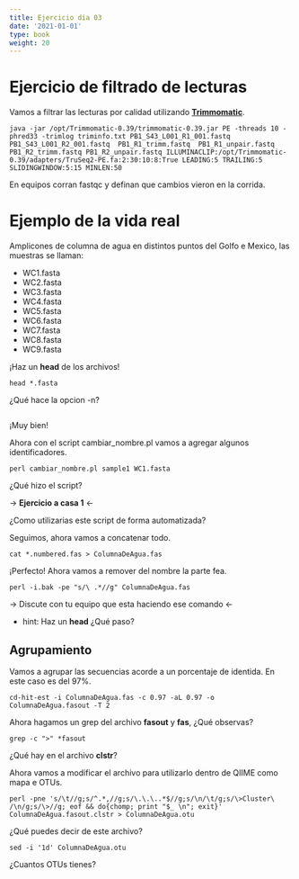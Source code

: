 ```yaml
---
title: Ejercicio día 03
date: '2021-01-01'
type: book
weight: 20
---
```


# Ejercicio de filtrado de lecturas

Vamos a filtrar las lecturas por calidad utilizando [**Trimmomatic**](http://www.usadellab.org/cms/?page=trimmomatic).

```
java -jar /opt/Trimmomatic-0.39/trimmomatic-0.39.jar PE -threads 10 -phred33 -trimlog triminfo.txt PB1_S43_L001_R1_001.fastq PB1_S43_L001_R2_001.fastq  PB1_R1_trimm.fastq  PB1_R1_unpair.fastq PB1_R2_trimm.fastq PB1_R2_unpair.fastq ILLUMINACLIP:/opt/Trimmomatic-0.39/adapters/TruSeq2-PE.fa:2:30:10:8:True LEADING:5 TRAILING:5 SLIDINGWINDOW:5:15 MINLEN:50
```

En equipos corran fastqc y definan que cambios vieron en la corrida.

# Ejemplo de la vida real

Amplicones de columna de agua en distintos puntos del Golfo e Mexico, las muestras se llaman: 

  - WC1.fasta  
  - WC2.fasta  
  - WC3.fasta  
  - WC4.fasta  
  - WC5.fasta
  - WC6.fasta  
  - WC7.fasta  
  - WC8.fasta  
  - WC9.fasta

¡Haz un **head** de los archivos! 

```
head *.fasta
```

¿Qué hace la opcion -n?

```

```

¡Muy bien!

Ahora con el script cambiar_nombre.pl vamos a agregar algunos identificadores. 

```
perl cambiar_nombre.pl sample1 WC1.fasta
```

¿Qué hizo el script?

-> **Ejercicio a casa 1** <-

¿Como utilizarias este script de forma automatizada?

Seguimos, ahora vamos a concatenar todo.

```
cat *.numbered.fas > ColumnaDeAgua.fas
```

¡Perfecto! Ahora vamos a remover del nombre la parte fea.

```
perl -i.bak -pe "s/\ .*//g" ColumnaDeAgua.fas

```

-> Discute con tu equipo que esta haciendo ese comando <-  

  - hint: Haz un **head** ¿Qué paso? 

## Agrupamiento

Vamos a agrupar las secuencias acorde a un porcentaje de identida. En este caso es del 97%.

```
cd-hit-est -i ColumnaDeAgua.fas -c 0.97 -aL 0.97 -o ColumnaDeAgua.fasout -T 2
```

Ahora hagamos un grep del archivo **fasout** y **fas**, ¿Qué observas?

```
grep -c ">" *fasout
```

¿Qué hay en el archivo **clstr**?

Ahora vamos a modificar el archivo para utilizarlo dentro de QIIME como mapa e OTUs.

```
perl -pne 's/\t//g;s/^.*,//g;s/\.\.\..*$//g;s/\n/\t/g;s/\>Cluster\ /\n/g;s/\>//g; eof && do{chomp; print "$_ \n"; exit}' ColumnaDeAgua.fasout.clstr > ColumnaDeAgua.otu
```

¿Qué puedes decir de este archivo?

```
sed -i '1d' ColumnaDeAgua.otu
```

¿Cuantos OTUs tienes?

